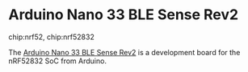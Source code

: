 # Arduino Nano 33 BLE Sense Rev2

<div class="tags">

chip:nrf52, chip:nrf52832

</div>

The [Arduino Nano 33 BLE Sense
Rev2](https://store.arduino.cc/products/nano-33-ble-sense-rev2) is a
development board for the nRF52832 SoC from Arduino.
